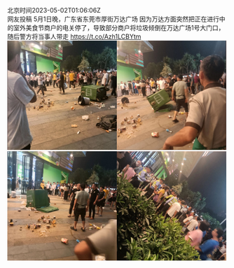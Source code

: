 北京时间2023-05-02T01:06:06Z<br>网友投稿
5月1日晚，广东省东莞市厚街万达广场
因为万达方面突然把正在进行中的室外美食节商户的电关停了，导致部分商户将垃圾倾倒在万达广场1号大门口，随后警方将当事人带走 https://t.co/Azh1LCBYtm<br><img src='/temp/2023/1653083385839984641_0.jpg' width='250' height='250'><img src='/temp/2023/1653083385839984641_1.jpg' width='250' height='250'><img src='/temp/2023/1653083385839984641_2.jpg' width='250' height='250'><img src='/temp/2023/1653083385839984641_3.jpg' width='250' height='250'><br>